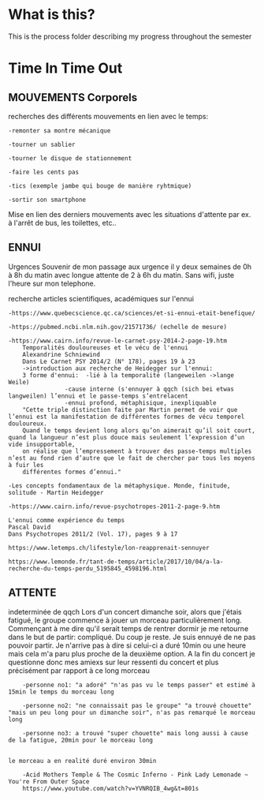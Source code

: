 # What is this?
This is the process folder describing my progress throughout the semester

# Time In Time Out

## MOUVEMENTS Corporels
recherches des différents mouvements en lien avec le temps:

	-remonter sa montre mécanique

    -tourner un sablier

    -tourner le disque de stationnement

    -faire les cents pas

    -tics (exemple jambe qui bouge de manière ryhtmique)

    -sortir son smartphone

Mise en lien des derniers mouvements avec les situations d'attente
    par ex. à l'arrêt de bus, les toilettes, etc..

## ENNUI
Urgences
    Souvenir de mon passage aux urgence il y deux semaines de 0h à 8h du matin avec longue
    attente de 2 à 6h du matin. Sans wifi, juste l'heure sur mon telephone.

recherche articles scientifiques, académiques sur l'ennui

	-https://www.quebecscience.qc.ca/sciences/et-si-ennui-etait-benefique/
	
	-https://pubmed.ncbi.nlm.nih.gov/21571736/ (echelle de mesure)

	-https://www.cairn.info/revue-le-carnet-psy-2014-2-page-19.htm
	    Temporalités douloureuses et le vécu de l'ennui
	    Alexandrine Schniewind
	    Dans Le Carnet PSY 2014/2 (N° 178), pages 19 à 23
		->introduction aux recherche de Heidegger sur l'ennui:
		3 forme d'ennui:  -lié à la temporalité (langeweilen ->lange Weile)
					-cause interne (s'ennuyer à qqch (sich bei etwas langweilen) l’ennui et le passe-temps s’entrelacent
					-ennui profond, métaphisique, inexpliquable
		"Cette triple distinction faite par Martin permet de voir que l’ennui est la manifestation de différentes formes de vécu temporel douloureux. 
		Quand le temps devient long alors qu’on aimerait qu’il soit court, quand la langueur n’est plus douce mais seulement l’expression d’un vide insupportable, 
		on réalise que l’empressement à trouver des passe-temps multiples n’est au fond rien d’autre que le fait de chercher par tous les moyens à fuir les 
		différentes formes d’ennui."

	-Les concepts fondamentaux de la métaphysique. Monde, finitude, solitude - Martin Heidegger

	-https://www.cairn.info/revue-psychotropes-2011-2-page-9.htm

    L'ennui comme expérience du temps
    Pascal David
    Dans Psychotropes 2011/2 (Vol. 17), pages 9 à 17

	https://www.letemps.ch/lifestyle/lon-reapprenait-sennuyer

	https://www.lemonde.fr/tant-de-temps/article/2017/10/04/a-la-recherche-du-temps-perdu_5195845_4598196.html

## ATTENTE
indeterminée de qqch
    Lors d'un concert dimanche soir, alors que j'étais fatigué, le groupe commence à jouer un morceau particulièrement long. Commençant à me dire qu'il serait temps 
    de rentrer dormir je me retourne dans le but de partir: compliqué. 
    Du coup je reste. Je suis ennuyé de ne pas pouvoir partir. Je n'arrive pas à dire si celui-ci a duré 10min ou une heure mais cela m'a paru plus proche
    de la deuxième option.
    A la fin du concert je questionne donc mes amiexs sur leur ressenti du concert et plus précisément par rapport à ce long morceau

	    -personne no1: "a adoré" "n'as pas vu le temps passer" et estimé à 15min le temps du morceau long

	    -personne no2: "ne connaissait pas le groupe" "a trouvé chouette" "mais un peu long pour un dimanche soir", n'as pas remarqué le morceau long

	    -personne no3: a trouvé "super chouette" mais long aussi à cause de la fatigue, 20min pour le morceau long
        
	
    le morceau a en realité duré environ 30min

	    -Acid Mothers Temple & The Cosmic Inferno - Pink Lady Lemonade ~ You're From Outer Space
	    https://www.youtube.com/watch?v=YVNRQIB_4wg&t=801s
